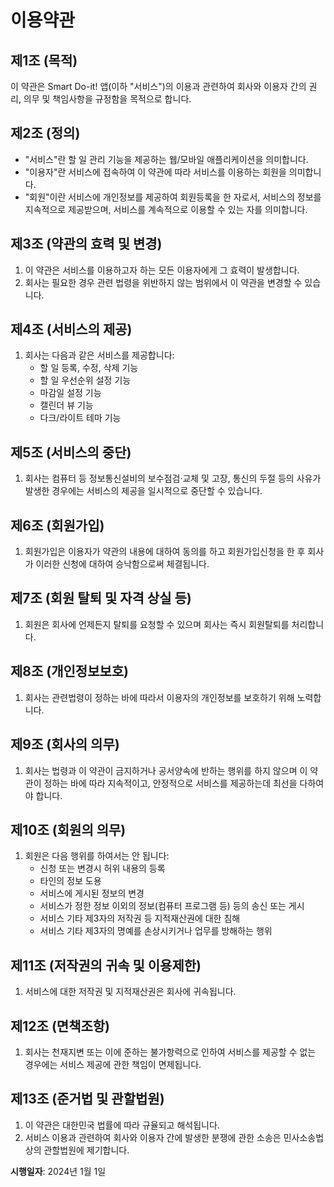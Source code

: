# 이용약관

## 제1조 (목적)
이 약관은 Smart Do-it! 앱(이하 "서비스")의 이용과 관련하여 회사와 이용자 간의 권리, 의무 및 책임사항을 규정함을 목적으로 합니다.

## 제2조 (정의)
- "서비스"란 할 일 관리 기능을 제공하는 웹/모바일 애플리케이션을 의미합니다.
- "이용자"란 서비스에 접속하여 이 약관에 따라 서비스를 이용하는 회원을 의미합니다.
- "회원"이란 서비스에 개인정보를 제공하여 회원등록을 한 자로서, 서비스의 정보를 지속적으로 제공받으며, 서비스를 계속적으로 이용할 수 있는 자를 의미합니다.

## 제3조 (약관의 효력 및 변경)
1. 이 약관은 서비스를 이용하고자 하는 모든 이용자에게 그 효력이 발생합니다.
2. 회사는 필요한 경우 관련 법령을 위반하지 않는 범위에서 이 약관을 변경할 수 있습니다.

## 제4조 (서비스의 제공)
1. 회사는 다음과 같은 서비스를 제공합니다:
   - 할 일 등록, 수정, 삭제 기능
   - 할 일 우선순위 설정 기능
   - 마감일 설정 기능
   - 캘린더 뷰 기능
   - 다크/라이트 테마 기능

## 제5조 (서비스의 중단)
1. 회사는 컴퓨터 등 정보통신설비의 보수점검·교체 및 고장, 통신의 두절 등의 사유가 발생한 경우에는 서비스의 제공을 일시적으로 중단할 수 있습니다.

## 제6조 (회원가입)
1. 회원가입은 이용자가 약관의 내용에 대하여 동의를 하고 회원가입신청을 한 후 회사가 이러한 신청에 대하여 승낙함으로써 체결됩니다.

## 제7조 (회원 탈퇴 및 자격 상실 등)
1. 회원은 회사에 언제든지 탈퇴를 요청할 수 있으며 회사는 즉시 회원탈퇴를 처리합니다.

## 제8조 (개인정보보호)
1. 회사는 관련법령이 정하는 바에 따라서 이용자의 개인정보를 보호하기 위해 노력합니다.

## 제9조 (회사의 의무)
1. 회사는 법령과 이 약관이 금지하거나 공서양속에 반하는 행위를 하지 않으며 이 약관이 정하는 바에 따라 지속적이고, 안정적으로 서비스를 제공하는데 최선을 다하여야 합니다.

## 제10조 (회원의 의무)
1. 회원은 다음 행위를 하여서는 안 됩니다:
   - 신청 또는 변경시 허위 내용의 등록
   - 타인의 정보 도용
   - 서비스에 게시된 정보의 변경
   - 서비스가 정한 정보 이외의 정보(컴퓨터 프로그램 등) 등의 송신 또는 게시
   - 서비스 기타 제3자의 저작권 등 지적재산권에 대한 침해
   - 서비스 기타 제3자의 명예를 손상시키거나 업무를 방해하는 행위

## 제11조 (저작권의 귀속 및 이용제한)
1. 서비스에 대한 저작권 및 지적재산권은 회사에 귀속됩니다.

## 제12조 (면책조항)
1. 회사는 천재지변 또는 이에 준하는 불가항력으로 인하여 서비스를 제공할 수 없는 경우에는 서비스 제공에 관한 책임이 면제됩니다.

## 제13조 (준거법 및 관할법원)
1. 이 약관은 대한민국 법률에 따라 규율되고 해석됩니다.
2. 서비스 이용과 관련하여 회사와 이용자 간에 발생한 분쟁에 관한 소송은 민사소송법상의 관할법원에 제기합니다.

**시행일자**: 2024년 1월 1일
